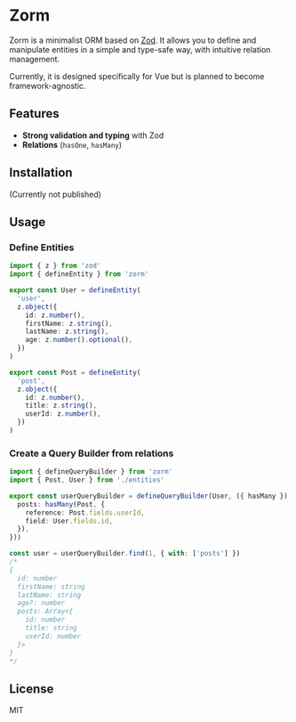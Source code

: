 # Zorm

Zorm is a minimalist ORM based on [Zod](https://zod.dev/). It allows you to define and manipulate entities in a simple and type-safe way, with intuitive relation management.

Currently, it is designed specifically for Vue but is planned to become framework-agnostic.

## Features
- **Strong validation and typing** with Zod
- **Relations** (`hasOne`, `hasMany`)

## Installation
(Currently not published)

## Usage

### Define Entities
```ts
import { z } from 'zod'
import { defineEntity } from 'zorm'

export const User = defineEntity(
  'user',
  z.object({
    id: z.number(),
    firstName: z.string(),
    lastName: z.string(),
    age: z.number().optional(),
  })
)

export const Post = defineEntity(
  'post',
  z.object({
    id: z.number(),
    title: z.string(),
    userId: z.number(),
  })
)
```

### Create a Query Builder from relations
```ts
import { defineQueryBuilder } from 'zorm'
import { Post, User } from './entities'

export const userQueryBuilder = defineQueryBuilder(User, ({ hasMany }) => ({
  posts: hasMany(Post, {
    reference: Post.fields.userId,
    field: User.fields.id,
  }),
}))

const user = userQueryBuilder.find(1, { with: ['posts'] })
/*
{
  id: number
  firstName: string
  lastName: string
  age?: number
  posts: Array<{
    id: number
    title: string
    userId: number
  }>
}
*/
````

## License
MIT
